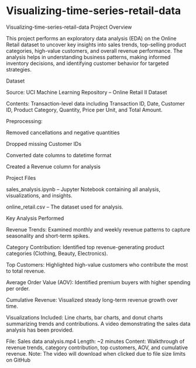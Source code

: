 # Visualizing-time-series-retail-data
Visualizing-time-series-retail-data
Project Overview

This project performs an exploratory data analysis (EDA) on the Online Retail dataset to uncover key insights into sales trends, top-selling product categories, high-value customers, and overall revenue performance. The analysis helps in understanding business patterns, making informed inventory decisions, and identifying customer behavior for targeted strategies.

Dataset

Source: UCI Machine Learning Repository – Online Retail II Dataset

Contents: Transaction-level data including Transaction ID, Date, Customer ID, Product Category, Quantity, Price per Unit, and Total Amount.

Preprocessing:

Removed cancellations and negative quantities

Dropped missing Customer IDs

Converted date columns to datetime format

Created a Revenue column for analysis

Project Files

sales_analysis.ipynb – Jupyter Notebook containing all analysis, visualizations, and insights.

online_retail.csv – The dataset used for analysis.

Key Analysis Performed

Revenue Trends: Examined monthly and weekly revenue patterns to capture seasonality and short-term spikes.

Category Contribution: Identified top revenue-generating product categories (Clothing, Beauty, Electronics).

Top Customers: Highlighted high-value customers who contribute the most to total revenue.

Average Order Value (AOV): Identified premium buyers with higher spending per order.

Cumulative Revenue: Visualized steady long-term revenue growth over time.

Visualizations Included: Line charts, bar charts, and donut charts summarizing trends and contributions. A video demonstrating the sales data analysis has been provided.

File: Sales data analysis.mp4
Length: ~2 minutes
Content: Walkthrough of revenue trends, category contribution, top customers, AOV, and cumulative revenue.
Note: The video will download when clicked due to file size limits on GitHub
